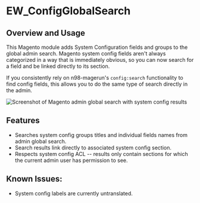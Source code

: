 # EW_ConfigGlobalSearch

## Overview and Usage

This Magento module adds System Configuration fields and groups to the global admin search.
Magento system config fields aren't always categorized in a way that is immediately obvious, so you can now
search for a field and be linked directly to its section.

If you consistently rely on n98-magerun's `config:search` functionality to find config fields, this allows you 
to do the same type of search directly in the admin.

![Screenshot of Magento admin global search with system config results](https://ericwie.se/assets/img/work/magento-configglobalsearch-v2.png)

## Features

- Searches system config groups titles and individual fields names from admin global search.
- Search results link directly to associated system config section.
- Respects system config ACL -- results only contain sections for which the current admin user has permission to see.

## Known Issues:

- System config labels are currently untranslated.
